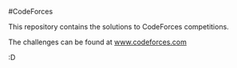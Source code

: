 #CodeForces

This repository contains the solutions to CodeForces competitions.

The challenges can be found at www.codeforces.com

:D
